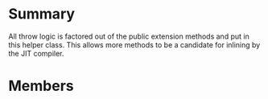 # Summary #
All throw logic is factored out of the public extension methods and put in this helper class. This allows more methods to be a candidate for inlining by the JIT compiler.

# Members #